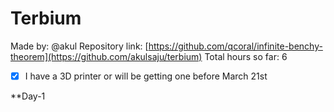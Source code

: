 # Terbium
Made by: @akul
Repository link: [https://github.com/qcoral/infinite-benchy-theorem](https://github.com/akulsaju/terbium)
Total hours so far: 6

- [x] I have a 3D printer or will be getting one before March 21st

**Day-1
